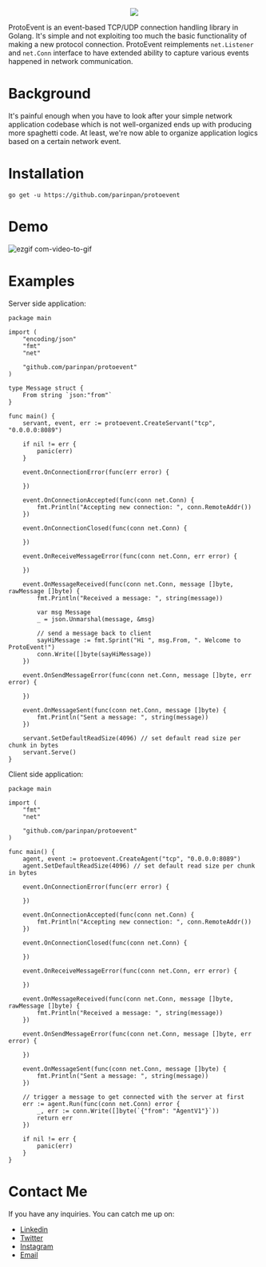 <p align="center"> 
	<img src="https://user-images.githubusercontent.com/14908455/81298347-dcb05e80-909e-11ea-8aa3-44ecf2c46af9.png"/>
</p>

ProtoEvent is an event-based TCP/UDP connection handling library in Golang. It's simple and not exploiting too much the basic functionality of making a new protocol connection. ProtoEvent reimplements `net.Listener` and `net.Conn`  interface to have extended ability to capture various events happened in network communication.

# Background
It's painful enough when you have to look after your simple network application codebase which is not well-organized ends up with producing more spaghetti code. At least, we're now able to organize application logics based on a certain network event.

# Installation
```
go get -u https://github.com/parinpan/protoevent
```

# Demo
![ezgif com-video-to-gif](https://user-images.githubusercontent.com/14908455/81297569-a0303300-909d-11ea-90f4-935d1d16925b.gif)

# Examples
Server side application:
```golang
package main

import (
	"encoding/json"
	"fmt"
	"net"

	"github.com/parinpan/protoevent"
)

type Message struct {
	From string `json:"from"`
}

func main() {
	servant, event, err := protoevent.CreateServant("tcp", "0.0.0.0:8089")

	if nil != err {
		panic(err)
	}

	event.OnConnectionError(func(err error) {
	
	})

	event.OnConnectionAccepted(func(conn net.Conn) {
		fmt.Println("Accepting new connection: ", conn.RemoteAddr())
	})

	event.OnConnectionClosed(func(conn net.Conn) {
	
	})

	event.OnReceiveMessageError(func(conn net.Conn, err error) {
	
	})

	event.OnMessageReceived(func(conn net.Conn, message []byte, rawMessage []byte) {
		fmt.Println("Received a message: ", string(message))
		
		var msg Message
		_ = json.Unmarshal(message, &msg)
		
		// send a message back to client
		sayHiMessage := fmt.Sprint("Hi ", msg.From, ". Welcome to ProtoEvent!")
		conn.Write([]byte(sayHiMessage))
	})

	event.OnSendMessageError(func(conn net.Conn, message []byte, err error) {
	
	})

	event.OnMessageSent(func(conn net.Conn, message []byte) {
		fmt.Println("Sent a message: ", string(message))
	})

	servant.SetDefaultReadSize(4096) // set default read size per chunk in bytes
	servant.Serve()
}
```

Client side application:
```golang
package main

import (
	"fmt"
	"net"

	"github.com/parinpan/protoevent"
)

func main() {
	agent, event := protoevent.CreateAgent("tcp", "0.0.0.0:8089")
	agent.SetDefaultReadSize(4096) // set default read size per chunk in bytes

	event.OnConnectionError(func(err error) {

	})

	event.OnConnectionAccepted(func(conn net.Conn) {
		fmt.Println("Accepting new connection: ", conn.RemoteAddr())
	})

	event.OnConnectionClosed(func(conn net.Conn) {

	})

	event.OnReceiveMessageError(func(conn net.Conn, err error) {

	})

	event.OnMessageReceived(func(conn net.Conn, message []byte, rawMessage []byte) {
		fmt.Println("Received a message: ", string(message))
	})

	event.OnSendMessageError(func(conn net.Conn, message []byte, err error) {

	})

	event.OnMessageSent(func(conn net.Conn, message []byte) {
		fmt.Println("Sent a message: ", string(message))
	})

	// trigger a message to get connected with the server at first
	err := agent.Run(func(conn net.Conn) error {
		_, err := conn.Write([]byte(`{"from": "AgentV1"}`))
		return err
	})

	if nil != err {
		panic(err)
	}
}
```
# Contact Me 
If you have any inquiries. You can catch me up on:
- [Linkedin](https://linkedin.com/in/fachrinfan)
- [Twitter](https://twitter.com/fachrinfan)
- [Instagram](https://instagram.com/fachrinfan)
- [Email](mailto:fachrin.nasution@gmail.com)
